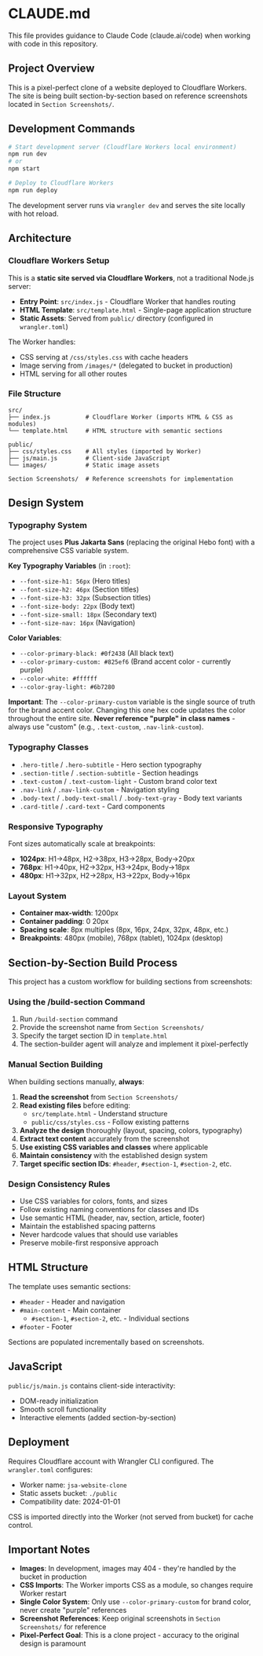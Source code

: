 # CLAUDE.md

This file provides guidance to Claude Code (claude.ai/code) when working with code in this repository.

## Project Overview

This is a pixel-perfect clone of a website deployed to Cloudflare Workers. The site is being built section-by-section based on reference screenshots located in `Section Screenshots/`.

## Development Commands

```bash
# Start development server (Cloudflare Workers local environment)
npm run dev
# or
npm start

# Deploy to Cloudflare Workers
npm run deploy
```

The development server runs via `wrangler dev` and serves the site locally with hot reload.

## Architecture

### Cloudflare Workers Setup

This is a **static site served via Cloudflare Workers**, not a traditional Node.js server:

- **Entry Point**: `src/index.js` - Cloudflare Worker that handles routing
- **HTML Template**: `src/template.html` - Single-page application structure
- **Static Assets**: Served from `public/` directory (configured in `wrangler.toml`)

The Worker handles:
- CSS serving at `/css/styles.css` with cache headers
- Image serving from `/images/*` (delegated to bucket in production)
- HTML serving for all other routes

### File Structure

```
src/
├── index.js          # Cloudflare Worker (imports HTML & CSS as modules)
└── template.html     # HTML structure with semantic sections

public/
├── css/styles.css    # All styles (imported by Worker)
├── js/main.js        # Client-side JavaScript
└── images/           # Static image assets

Section Screenshots/  # Reference screenshots for implementation
```

## Design System

### Typography System

The project uses **Plus Jakarta Sans** (replacing the original Hebo font) with a comprehensive CSS variable system.

**Key Typography Variables** (in `:root`):
- `--font-size-h1: 56px` (Hero titles)
- `--font-size-h2: 46px` (Section titles)
- `--font-size-h3: 32px` (Subsection titles)
- `--font-size-body: 22px` (Body text)
- `--font-size-small: 18px` (Secondary text)
- `--font-size-nav: 16px` (Navigation)

**Color Variables**:
- `--color-primary-black: #0f2438` (All black text)
- `--color-primary-custom: #825ef6` (Brand accent color - currently purple)
- `--color-white: #ffffff`
- `--color-gray-light: #6b7280`

**Important**: The `--color-primary-custom` variable is the single source of truth for the brand accent color. Changing this one hex code updates the color throughout the entire site. **Never reference "purple" in class names** - always use "custom" (e.g., `.text-custom`, `.nav-link-custom`).

### Typography Classes

- `.hero-title` / `.hero-subtitle` - Hero section typography
- `.section-title` / `.section-subtitle` - Section headings
- `.text-custom` / `.text-custom-light` - Custom brand color text
- `.nav-link` / `.nav-link-custom` - Navigation styling
- `.body-text` / `.body-text-small` / `.body-text-gray` - Body text variants
- `.card-title` / `.card-text` - Card components

### Responsive Typography

Font sizes automatically scale at breakpoints:
- **1024px**: H1→48px, H2→38px, H3→28px, Body→20px
- **768px**: H1→40px, H2→32px, H3→24px, Body→18px
- **480px**: H1→32px, H2→28px, H3→22px, Body→16px

### Layout System

- **Container max-width**: 1200px
- **Container padding**: 0 20px
- **Spacing scale**: 8px multiples (8px, 16px, 24px, 32px, 48px, etc.)
- **Breakpoints**: 480px (mobile), 768px (tablet), 1024px (desktop)

## Section-by-Section Build Process

This project has a custom workflow for building sections from screenshots:

### Using the /build-section Command

1. Run `/build-section` command
2. Provide the screenshot name from `Section Screenshots/`
3. Specify the target section ID in `template.html`
4. The section-builder agent will analyze and implement it pixel-perfectly

### Manual Section Building

When building sections manually, **always**:

1. **Read the screenshot** from `Section Screenshots/`
2. **Read existing files** before editing:
   - `src/template.html` - Understand structure
   - `public/css/styles.css` - Follow existing patterns
3. **Analyze the design** thoroughly (layout, spacing, colors, typography)
4. **Extract text content** accurately from the screenshot
5. **Use existing CSS variables and classes** where applicable
6. **Maintain consistency** with the established design system
7. **Target specific section IDs**: `#header`, `#section-1`, `#section-2`, etc.

### Design Consistency Rules

- Use CSS variables for colors, fonts, and sizes
- Follow existing naming conventions for classes and IDs
- Use semantic HTML (header, nav, section, article, footer)
- Maintain the established spacing patterns
- Never hardcode values that should use variables
- Preserve mobile-first responsive approach

## HTML Structure

The template uses semantic sections:
- `#header` - Header and navigation
- `#main-content` - Main container
  - `#section-1`, `#section-2`, etc. - Individual sections
- `#footer` - Footer

Sections are populated incrementally based on screenshots.

## JavaScript

`public/js/main.js` contains client-side interactivity:
- DOM-ready initialization
- Smooth scroll functionality
- Interactive elements (added section-by-section)

## Deployment

Requires Cloudflare account with Wrangler CLI configured. The `wrangler.toml` configures:
- Worker name: `jsa-website-clone`
- Static assets bucket: `./public`
- Compatibility date: 2024-01-01

CSS is imported directly into the Worker (not served from bucket) for cache control.

## Important Notes

- **Images**: In development, images may 404 - they're handled by the bucket in production
- **CSS Imports**: The Worker imports CSS as a module, so changes require Worker restart
- **Single Color System**: Only use `--color-primary-custom` for brand color, never create "purple" references
- **Screenshot References**: Keep original screenshots in `Section Screenshots/` for reference
- **Pixel-Perfect Goal**: This is a clone project - accuracy to the original design is paramount
